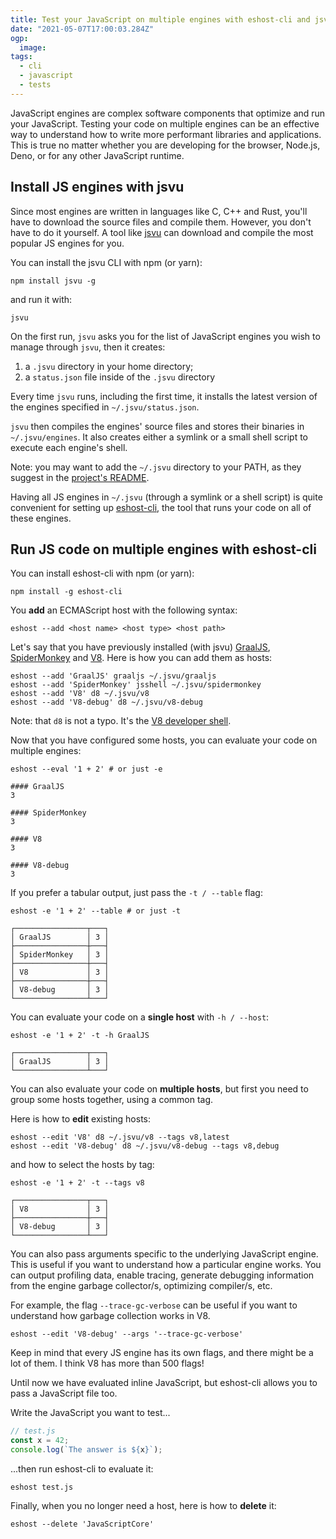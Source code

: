 ```yaml
---
title: Test your JavaScript on multiple engines with eshost-cli and jsvu
date: "2021-05-07T17:00:03.284Z"
ogp:
  image: 
tags:
  - cli
  - javascript
  - tests
---
```

JavaScript engines are complex software components that optimize and run your JavaScript. Testing your code on multiple engines can be an effective way to understand how to write more performant libraries and applications. This is true no matter whether you are developing  for the browser, Node.js, Deno, or for any other JavaScript runtime.

## Install JS engines with jsvu

Since most engines are written in languages like C, C++ and Rust, you'll have to download the source files and compile them. However, you don't have to do it yourself. A tool like [jsvu](https://github.com/GoogleChromeLabs/jsvu) can download and compile the most popular JS engines for you.

You can install the jsvu CLI with npm (or yarn):

```shell
npm install jsvu -g
```

and run it with:

```shell
jsvu
```

On the first run, `jsvu` asks you for the list of JavaScript engines you wish to manage through `jsvu`, then it creates:

1. a `.jsvu` directory in your home directory;
2. a `status.json` file inside of the `.jsvu` directory

Every time `jsvu` runs, including the first time, it installs the latest version of the engines specified in `~/.jsvu/status.json`.

`jsvu` then compiles the engines' source files and stores their binaries in `~/.jsvu/engines`. It also creates either a symlink or a small shell script to execute each engine's shell.

Note: you may want to add the `~/.jsvu` directory to your PATH, as they suggest in the [project's README](https://github.com/GoogleChromeLabs/jsvu#installation).

Having all JS engines in `~/.jsvu` (through a symlink or a shell script) is quite convenient for setting up [eshost-cli](https://github.com/bterlson/eshost-cli), the tool that runs your code on all of these engines.

## Run JS code on multiple engines with eshost-cli

You can install eshost-cli with npm (or yarn):

```shell
npm install -g eshost-cli
```

You **add** an ECMAScript host with the following syntax:

```shell
eshost --add <host name> <host type> <host path>
```

Let's say that you have previously installed (with jsvu) [GraalJS](https://github.com/oracle/graaljs), [SpiderMonkey](https://spidermonkey.dev/) and [V8](https://github.com/v8/v8). Here is how you can add them as hosts:

```shell
eshost --add 'GraalJS' graaljs ~/.jsvu/graaljs
eshost --add 'SpiderMonkey' jsshell ~/.jsvu/spidermonkey
eshost --add 'V8' d8 ~/.jsvu/v8
eshost --add 'V8-debug' d8 ~/.jsvu/v8-debug
```

Note: that `d8` is not a typo. It's the [V8 developer shell](https://v8.dev/docs/d8).

Now that you have configured some hosts, you can evaluate your code on multiple engines:

```shell
eshost --eval '1 + 2' # or just -e
```

```shell
#### GraalJS
3

#### SpiderMonkey
3

#### V8
3

#### V8-debug
3
```

If you prefer a tabular output, just pass the `-t / --table` flag:

```shell
eshost -e '1 + 2' --table # or just -t
```

```shell
┌────────────────┬───┐
│ GraalJS        │ 3 │
├────────────────┼───┤
│ SpiderMonkey   │ 3 │
├────────────────┼───┤
│ V8             │ 3 │
├────────────────┼───┤
│ V8-debug       │ 3 │
└────────────────┴───┘
```

You can evaluate your code on a **single host** with `-h / --host`:

```shell
eshost -e '1 + 2' -t -h GraalJS
```

```shell
┌────────────────┬───┐
│ GraalJS        │ 3 │
└────────────────┴───┘
```

You can also evaluate your code on **multiple hosts**, but first you need to group some hosts together, using a common tag.

Here is how to **edit** existing hosts:

```shell
eshost --edit 'V8' d8 ~/.jsvu/v8 --tags v8,latest
eshost --edit 'V8-debug' d8 ~/.jsvu/v8-debug --tags v8,debug
```

and how to select the hosts by tag:

```shell
eshost -e '1 + 2' -t --tags v8
```

```shell
┌────────────────┬───┐
│ V8             │ 3 │
├────────────────┼───┤
│ V8-debug       │ 3 │
└────────────────┴───┘
```

You can also pass arguments specific to the underlying JavaScript engine. This is useful if you want to understand how a particular engine works. You can output profiling data, enable tracing, generate debugging information from the engine garbage collector/s, optimizing compiler/s, etc.

For example, the flag `--trace-gc-verbose` can be useful if you want to understand how garbage collection works in V8.

```shell
eshost --edit 'V8-debug' --args '--trace-gc-verbose'
```

Keep in mind that every JS engine has its own flags, and there might be a lot of them. I think V8 has more than 500 flags!

Until now we have evaluated inline JavaScript, but eshost-cli allows you to pass a JavaScript file too.

Write the JavaScript you want to test...

```js
// test.js
const x = 42;
console.log(`The answer is ${x}`);
```

...then run eshost-cli to evaluate it:

```shell
eshost test.js
```

Finally, when you no longer need a host, here is how to **delete** it:

```shell
eshost --delete 'JavaScriptCore'
```